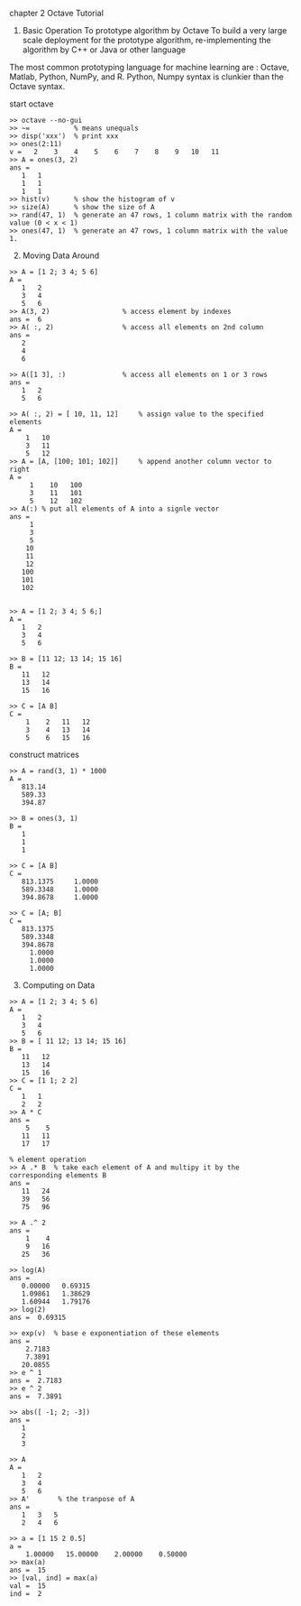 chapter 2 Octave Tutorial

1) Basic Operation
To prototype algorithm by Octave
To build a very large scale deployment for the prototype algorithm, re-implementing the algorithm by C++ or Java or other language

The most common prototyping language for machine learning are : 
Octave, Matlab, Python, NumPy, and R.
Python, Numpy syntax is clunkier than the Octave syntax.

start octave
```shell
>> octave --no-gui
>> ~=           % means unequals
>> disp('xxx')  % print xxx
>> ones(2:11)   
v =   2    3    4    5    6    7    8    9   10   11
>> A = ones(3, 2)
ans =
   1   1
   1   1
   1   1
>> hist(v)      % show the histogram of v
>> size(A)      % show the size of A
>> rand(47, 1)  % generate an 47 rows, 1 column matrix with the random value (0 < x < 1)
>> ones(47, 1)  % generate an 47 rows, 1 column matrix with the value 1.
```

2) Moving Data Around
```shell
>> A = [1 2; 3 4; 5 6]
A =
   1   2
   3   4
   5   6
>> A(3, 2)                  % access element by indexes
ans =  6
>> A( :, 2)                 % access all elements on 2nd column
ans =
   2
   4
   6

>> A([1 3], :)              % access all elements on 1 or 3 rows
ans =
   1   2
   5   6

>> A( :, 2) = [ 10, 11, 12]     % assign value to the specified elements
A =
    1   10
    3   11
    5   12
>> A = [A, [100; 101; 102]]     % append another column vector to right
A =
     1    10   100
     3    11   101
     5    12   102
>> A(:) % put all elements of A into a signle vector
ans =
     1
     3
     5
    10
    11
    12
   100
   101
   102


>> A = [1 2; 3 4; 5 6;]
A =
   1   2
   3   4
   5   6

>> B = [11 12; 13 14; 15 16]
B =
   11   12
   13   14
   15   16

>> C = [A B]
C =
    1    2   11   12
    3    4   13   14
    5    6   15   16
```


construct matrices 
```shell
>> A = rand(3, 1) * 1000
A =
   813.14
   589.33
   394.87

>> B = ones(3, 1)
B =
   1
   1
   1

>> C = [A B]
C =
   813.1375     1.0000
   589.3348     1.0000
   394.8678     1.0000

>> C = [A; B]
C =
   813.1375
   589.3348
   394.8678
     1.0000
     1.0000
     1.0000
```


3) Computing on Data
```shell
>> A = [1 2; 3 4; 5 6]
A =
   1   2
   3   4
   5   6
>> B = [ 11 12; 13 14; 15 16]
B =
   11   12
   13   14
   15   16
>> C = [1 1; 2 2]
C =
   1   1
   2   2
>> A * C
ans =
    5    5
   11   11
   17   17

% element operation
>> A .* B  % take each element of A and multipy it by the corresponding elements B
ans =
   11   24
   39   56
   75   96

>> A .^ 2
ans =
    1    4
    9   16
   25   36

>> log(A)
ans =
   0.00000   0.69315
   1.09861   1.38629
   1.60944   1.79176
>> log(2)
ans =  0.69315

>> exp(v)  % base e exponentiation of these elements
ans =
    2.7183
    7.3891
   20.0855
>> e ^ 1
ans =  2.7183
>> e ^ 2
ans =  7.3891

>> abs([ -1; 2; -3])
ans =
   1
   2
   3

>> A
A =
   1   2
   3   4
   5   6
>> A'       % the tranpose of A
ans =
   1   3   5
   2   4   6

>> a = [1 15 2 0.5]
a =
    1.00000   15.00000    2.00000    0.50000
>> max(a)
ans =  15
>> [val, ind] = max(a)
val =  15
ind =  2
```
